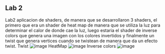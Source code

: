 ## Lab 2
Lab2 aplicacion de shaders, de manera que se desarrollaron 3 shaders, el primero que era un shader de heat map de manera que se utiliza la luz para determinar el calor de donde cae la luz, luego estaria el shader de inverse colors que genera una imagen con los colores invertidos y finalmente un twist que genera vertices cuando se twistean de manera que da un efecto twist.
Twist
![image](https://github.com/DiggsPapu/Graficas/assets/84475020/072de5bf-8e80-44d5-adda-c24f968498ac)
HeatMap
![image](https://github.com/DiggsPapu/Graficas/assets/84475020/fe70075e-25df-42a5-a308-79913bf7bff2)
Inverse colors
![image](https://github.com/DiggsPapu/Graficas/assets/84475020/7e8ce63c-753a-4e4b-9bd0-8848ad9efe6b)

